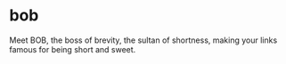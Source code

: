 # bob
Meet BOB, the boss of brevity, the sultan of shortness, making your links famous for being short and sweet.

